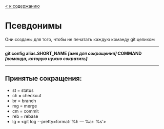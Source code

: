 [< к содержанию](../readme.md)

# Псевдонимы

Они созданы для того, чтобы не печатать каждую команду git целиком

---
**git config alias.SHORT_NAME *[имя для сокращения]* COMMAND *[команда, которую нужно сократить]***

---

## Принятые сокращения:

- st = status
- ch = checkout
- br = branch
- mg = merge
- cm = commit
- reb = rebase
- lg = «git log --pretty=format:'%h — %ar: %s'»
